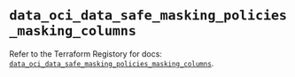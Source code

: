 # `data_oci_data_safe_masking_policies_masking_columns`

Refer to the Terraform Registory for docs: [`data_oci_data_safe_masking_policies_masking_columns`](https://registry.terraform.io/providers/oracle/oci/6.18.0/docs/data-sources/data_safe_masking_policies_masking_columns).
